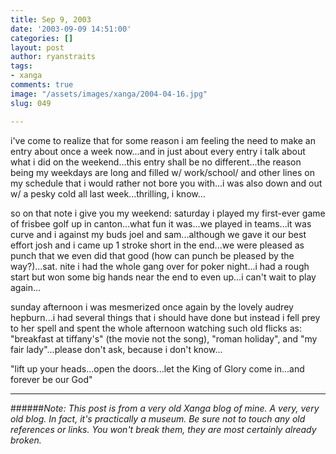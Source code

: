 ```yaml
---
title: Sep 9, 2003
date: '2003-09-09 14:51:00'
categories: []
layout: post
author: ryanstraits
tags:
- xanga
comments: true
image: "/assets/images/xanga/2004-04-16.jpg"
slug: 049

---
```

i've come to realize that for some reason i am feeling the need to make an entry about once a week now...and in just about every entry i talk about what i did on the weekend...this entry shall be no different...the reason being my weekdays are long and filled w/ work/school/ and other lines on my schedule that i would rather not bore you with...i was also down and out w/ a pesky cold all last week...thrilling, i know...

<!-- break -->

so on that note i give you my weekend: saturday i played my first-ever game of frisbee golf up in canton...what fun it was...we played in teams...it was curve and i against my buds joel and sam...although we gave it our best effort josh and i came up 1 stroke short in the end...we were pleased as punch that we even did that good (how can punch be pleased by the way?)...sat. nite i had the whole gang over for poker night...i had a rough start but won some big hands near the end to even up...i can't wait to play again...

sunday afternoon i was mesmerized once again by the lovely audrey hepburn...i had several things that i should have done but instead i fell prey to her spell and spent the whole afternoon watching such old flicks as: "breakfast at tiffany's" (the movie not the song), "roman holiday", and "my fair lady"...please don't ask, because i don't know...

"lift up your heads...open the doors...let the King of Glory come in...and forever be our God"

---

######*Note: This post is from a very old Xanga blog of mine. A very, very old blog. In fact, it's practically a museum. Be sure not to touch any old references or links. You won't break them, they are most certainly already broken.*